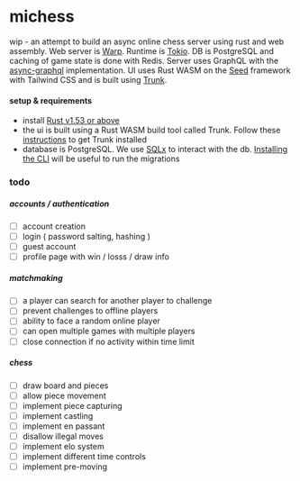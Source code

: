 # michess
wip - an attempt to build an async online chess server using rust and web assembly.
Web server is [Warp](https://github.com/seanmonstar/warp). Runtime is [Tokio](https://github.com/tokio-rs/tokio). DB is PostgreSQL and caching of game state is done with Redis. Server uses GraphQL with the [async-graphql](https://github.com/async-graphql/async-graphql) implementation.
UI uses Rust WASM on the [Seed](https://github.com/seed-rs/seed) framework with Tailwind CSS and is built using [Trunk](https://github.com/thedodd/trunk).

#### setup & requirements
- install [Rust v1.53 or above](https://www.rust-lang.org/tools/install)
- the ui is built using a Rust WASM build tool called Trunk. Follow these [instructions](https://trunkrs.dev/#install) to get Trunk installed
- database is PostgreSQL. We use [SQLx](https://github.com/launchbadge/sqlx) to interact with the db. [Installing the CLI](https://github.com/launchbadge/sqlx/tree/master/sqlx-cli) will be useful to run the migrations

### todo
##### accounts / authentication
- [ ] account creation
- [ ] login ( password salting, hashing )
- [ ] guest account
- [ ] profile page with win / losss / draw info
##### matchmaking
- [ ] a player can search for another player to challenge
- [ ] prevent challenges to offline players
- [ ] ability to face a random online player
- [ ] can open multiple games with multiple players
- [ ] close connection if no activity within time limit
##### chess
- [ ] draw board and pieces
- [ ] allow piece movement
- [ ] implement piece capturing
- [ ] implement castling
- [ ] implement en passant
- [ ] disallow illegal moves
- [ ] implement elo system
- [ ] implement different time controls
- [ ] implement pre-moving